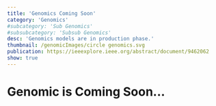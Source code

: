 ```yaml
---
title: 'Genomics Coming Soon'
category: 'Genomics'
#subcategory: 'Sub Genomics'
#subsubcategory: 'Subsub Genomics'
desc: 'Genomics models are in production phase.'
thumbnail: /genomicImages/circle genomics.svg
publication: https://ieeexplore.ieee.org/abstract/document/9462062
show: true
---
```

# Genomic is Coming Soon...
